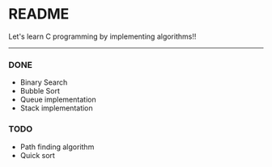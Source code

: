 # README

Let's learn C programming by implementing algorithms!!

---

### DONE

- Binary Search
- Bubble Sort
- Queue implementation
- Stack implementation

### TODO

- Path finding algorithm
- Quick sort

